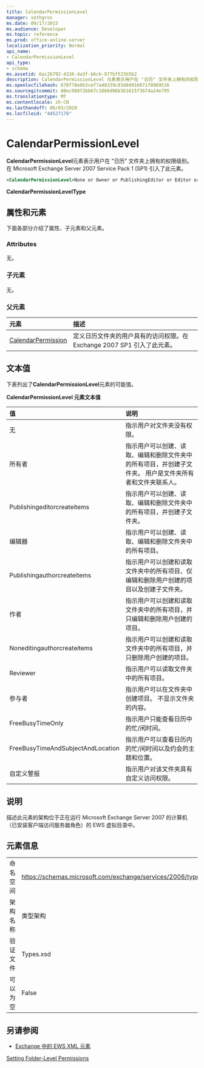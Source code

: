 ```yaml
---
title: CalendarPermissionLevel
manager: sethgros
ms.date: 09/17/2015
ms.audience: Developer
ms.topic: reference
ms.prod: office-online-server
localization_priority: Normal
api_name:
- CalendarPermissionLevel
api_type:
- schema
ms.assetid: 6ac2b792-4326-4a3f-b6cb-977bf523b5b2
description: CalendarPermissionLevel 元素表示用户在 "日历" 文件夹上拥有的权限级别。 在 Microsoft Exchange Server 2007 Service Pack 1 (SP1) 引入了此元素。
ms.openlocfilehash: 670f78e0b3cef7a40339c83d84916871f8969536
ms.sourcegitcommit: 88ec988f2bb67c1866d06b361615f3674a24e795
ms.translationtype: MT
ms.contentlocale: zh-CN
ms.lasthandoff: 06/03/2020
ms.locfileid: "44527178"
---
```

# <a name="calendarpermissionlevel"></a>CalendarPermissionLevel

**CalendarPermissionLevel**元素表示用户在 "日历" 文件夹上拥有的权限级别。 在 Microsoft Exchange Server 2007 Service Pack 1 (SP1) 引入了此元素。 
  
```xml
<CalendarPermissionLevel>None or Owner or PublishingEditor or Editor or PublishingAuthor or Author or NoneditingAuthor or Reviewer or Contributor or FreeBusyTimeOnly or FreeBusyTimeAndSubjectAndLocation or Custom</CalendarPermissionLevel>
```

 **CalendarPermissionLevelType**
## <a name="attributes-and-elements"></a>属性和元素

下面各部分介绍了属性、子元素和父元素。
  
### <a name="attributes"></a>Attributes

无。
  
### <a name="child-elements"></a>子元素

无。
  
### <a name="parent-elements"></a>父元素

|**元素**|**描述**|
|:-----|:-----|
|[CalendarPermission](calendarpermission.md) <br/> |定义日历文件夹的用户具有的访问权限。在 Exchange 2007 SP1 引入了此元素。  <br/> |
   
## <a name="text-value"></a>文本值

下表列出了**CalendarPermissionLevel**元素的可能值。 
  
**CalendarPermissionLevel 元素文本值**

|**值**|**说明**|
|:-----|:-----|
|无  <br/> |指示用户对文件夹没有权限。  <br/> |
|所有者  <br/> |指示用户可以创建、读取、编辑和删除文件夹中的所有项目，并创建子文件夹。 用户是文件夹所有者和文件夹联系人。  <br/> |
|Publishingeditorcreateitems  <br/> |指示用户可以创建、读取、编辑和删除文件夹中的所有项目，并创建子文件夹。  <br/> |
|编辑器  <br/> |指示用户可以创建、读取、编辑和删除文件夹中的所有项目。  <br/> |
|Publishingauthorcreateitems  <br/> |指示用户可以创建和读取文件夹中的所有项目、仅编辑和删除用户创建的项目以及创建子文件夹。  <br/> |
|作者  <br/> |指示用户可以创建和读取文件夹中的所有项目，并只编辑和删除用户创建的项目。  <br/> |
|Noneditingauthorcreateitems  <br/> |指示用户可以创建和读取文件夹中的所有项目，并只删除用户创建的项目。  <br/> |
|Reviewer  <br/> |指示用户可以读取文件夹中的所有项目。  <br/> |
|参与者  <br/> |指示用户可以在文件夹中创建项目。 不显示文件夹的内容。  <br/> |
|FreeBusyTimeOnly  <br/> |指示用户只能查看日历中的忙/闲时间。  <br/> |
|FreeBusyTimeAndSubjectAndLocation  <br/> |指示用户可以查看日历内的忙/闲时间以及约会的主题和位置。  <br/> |
|自定义警报  <br/> |指示用户对该文件夹具有自定义访问权限。  <br/> |
   
## <a name="remarks"></a>说明

描述此元素的架构位于正在运行 Microsoft Exchange Server 2007 的计算机（已安装客户端访问服务器角色）的 EWS 虚拟目录中。
  
## <a name="element-information"></a>元素信息

|||
|:-----|:-----|
|命名空间  <br/> |https://schemas.microsoft.com/exchange/services/2006/types  <br/> |
|架构名称  <br/> |类型架构  <br/> |
|验证文件  <br/> |Types.xsd  <br/> |
|可以为空  <br/> |False  <br/> |
   
## <a name="see-also"></a>另请参阅



- [Exchange 中的 EWS XML 元素](ews-xml-elements-in-exchange.md)


[Setting Folder-Level Permissions](https://msdn.microsoft.com/library/c7530e86-5112-401c-b10a-9c054ae59f07%28Office.15%29.aspx)


